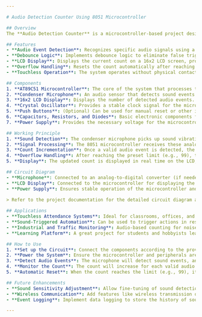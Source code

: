 ```yaml
---

# Audio Detection Counter Using 8051 Microcontroller

## Overview
The **Audio Detection Counter** is a microcontroller-based project designed to detect and count specific audio events such as claps, knocks, or other distinct sounds. It uses an 8051 microcontroller in conjunction with a condenser microphone to detect audio signals, process them in real-time, and display the count on an LCD. This project highlights embedded system concepts like sensor interfacing, signal processing, and real-time data management, offering a hands-free, efficient solution for counting sound-triggered events.

## Features
- **Audio Event Detection**: Recognizes specific audio signals using a condenser microphone and processes them to count distinct events.
- **Debounce Logic**: Implements debounce logic to eliminate false triggers, ensuring each event is accurately counted once.
- **LCD Display**: Displays the current count on a 16x2 LCD screen, providing real-time feedback.
- **Overflow Handling**: Resets the count automatically after reaching a preset limit (e.g., 99), preventing overflow errors.
- **Touchless Operation**: The system operates without physical contact, making it ideal for various environments where touchless operation is desired.

## Components
1. **AT89C51 Microcontroller**: The core of the system that processes the audio signals and manages the counting.
2. **Condenser Microphone**: An audio sensor that detects sound events and converts them into electrical signals.
3. **16x2 LCD Display**: Displays the number of detected audio events.
4. **Crystal Oscillator**: Provides a stable clock signal for the microcontroller.
5. **Push Buttons**: (Optional) Can be used for manual reset or other interactions.
6. **Capacitors, Resistors, and Diodes**: Basic electronic components for interfacing and stability.
7. **Power Supply**: Provides the necessary voltage for the microcontroller and peripherals.

## Working Principle
1. **Sound Detection**: The condenser microphone picks up sound vibrations and converts them into analog signals.
2. **Signal Processing**: The 8051 microcontroller receives these analog signals and processes them. Debounce logic is applied to filter out noise and prevent false event counts.
3. **Count Incrementation**: Once a valid audio event is detected, the microcontroller increments the event counter and updates the count on the LCD.
4. **Overflow Handling**: After reaching the preset limit (e.g., 99), the counter automatically resets to zero.
5. **Display**: The updated count is displayed in real time on the LCD, providing a clear view of the current count.

## Circuit Diagram
- **Microphone**: Connected to an analog-to-digital converter (if needed) or directly to an input pin (P1.0) of the 8051 microcontroller.
- **LCD Display**: Connected to the microcontroller for displaying the count.
- **Power Supply**: Ensures stable operation of the microcontroller and components.
  
> Refer to the project documentation for the detailed circuit diagram and component values.

## Applications
- **Touchless Attendance Systems**: Ideal for classrooms, offices, and public spaces where counting sound-triggered events can automate attendance.
- **Sound-Triggered Automation**: Can be used to trigger actions in response to specific sound events (e.g., turning on lights).
- **Industrial and Traffic Monitoring**: Audio-based counting for noise events or monitoring machinery and traffic conditions.
- **Learning Platform**: A great project for students and hobbyists learning about microcontroller applications, signal processing, and real-time systems.

## How to Use
1. **Set up the Circuit**: Connect the components according to the provided circuit diagram.
2. **Power the System**: Ensure the microcontroller and peripherals are correctly powered.
3. **Detect Audio Events**: The microphone will detect sound events, and the microcontroller will process and display the count on the LCD.
4. **Monitor the Count**: The count will increase for each valid audio event and display in real time.
5. **Automatic Reset**: When the count reaches the limit (e.g., 99), it will reset automatically to zero.

## Future Enhancements
- **Sound Sensitivity Adjustment**: Allow fine-tuning of sound detection thresholds.
- **Wireless Communication**: Add features like wireless transmission of the count data via Bluetooth or Wi-Fi for remote monitoring.
- **Event Logging**: Implement data logging to store the history of sound events for later analysis.

---
```


